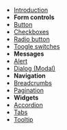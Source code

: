 - [Introduction](custom-elements/introduction)
- **Form controls**
 - [Button](custom-elements/Form-Button)
 - [Checkboxes](custom-elements/Form-Checkboxes)
 - [Radio button](custom-elements/Form-Radio-buttons) 
 - [Toogle switches](custom-elements/Form-Toogle-switches)
- **Messages**
 - [Alert](custom-elements/Message-Alert)
 - [Dialog (Modal)](custom-elements/Message-Dialog-Modal)
- **Navigation**
 - [Breadcrumbs](custom-elements/Navigation-Breadcrumbs) 
 - [Pagination](custom-elements/Navigation-Pagination) 
- **Widgets**
 - [Accordion](custom-elements/Widget-Accordions)
 - [Tabs](custom-elements/Widget-Tabs)
 - [Tooltip](custom-elements/Widget-Tooltip)
